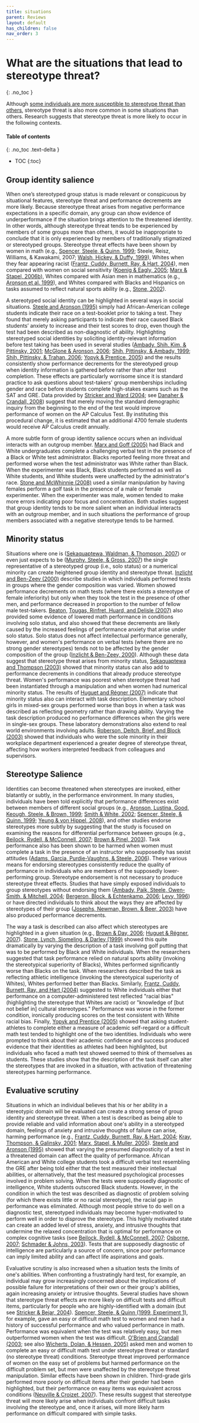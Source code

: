```yaml
---
title: situations
parent: Reviews
layout: default
has_children: false
nav_order: 3
---
```


# What are the situations that lead to stereotype threat?
{: .no_toc }

Although [some individuals are more susceptible to stereotype threat than others](../../reviews/vulnerable/), stereotype threat is also more common in some situations than others. Research suggests that stereotype threat is more likely to occur in the following contexts. 

#### Table of contents
{: .no_toc .text-delta }

- TOC
{:toc}


## Group identity salience

 When one’s stereotyped group status is made relevant or conspicuous by situational features, stereotype threat and performance decrements are more likely. Because stereotype threat arises from negative performance expectations in a specific domain, any group can show evidence of underperformance if the situation brings attention to the threatened identity. In other words, although stereotype threat tends to be experienced by members of some groups more than others, it would be inappropriate to conclude that it is only experienced by members of traditionally stigmatized or stereotyped groups. Stereotype threat effects have been shown by women in math (e.g., [Spencer, Steele, & Quinn, 1999](../../sources/spencer_steele_quinn/); Steele, Reisz, Williams, & Kawakami, 2007; [Walsh, Hickey, & Duffy, 1999](../../sources/walsh_hickey_duffy/)), Whites when they fear appearing racist ([Frantz, Cuddy, Burnett, Ray, & Hart, 2004](../../sources/frantz_cuddy_burnett_ray_hart/)), men compared with women on social sensitivity ([Koenig & Eagly, 2005](../../sources/koenig_eagly/); [Marx & Stapel, 2006b](../../sources/marx_stapel_2006b/)), Whites compared with Asian men in mathematics (e.g., [Aronson et al. 1999](../../sources/aronson_lustina_good_keough_steele_brown/)), and Whites compared with Blacks and Hispanics on tasks assumed to reflect natural sports ability (e.g., [Stone, 2002](../../sources/stone/)). 

A stereotyped social identity can be highlighted in several ways in social situations. [Steele and Aronson (1995)](../../sources/steele_aronson/) simply had African-American college students indicate their race on a test-booklet prior to taking a test. They found that merely asking participants to indicate their race caused Black students’ anxiety to increase and their test scores to drop, even though the test had been described as non-diagnostic of ability. Highlighting stereotyped social identities by soliciting identity-relevant information before test taking has been used in several studies ([Ambady, Shih, Kim, & Pittinsky, 2001](../../sources/ambady_shih_kim_pittinsky/); [McGlone & Aronson, 2006](../../sources/mcglone_aronson/); [Shih, Pittinsky, & Ambady, 1999](../../sources/shih_pittinsky_ambady/); [Shih, Pittinsky, & Trahan, 2006](../../sources/shih_pittinsky_trahan/); [Yopyk & Prentice, 2005](../../sources/yopyk_prentice/)) and the results consistently show performance decrements for the stereotyped group when identity information is gathered before rather than after test completion. These effects are particularly worrisome since it is standard practice to ask questions about test-takers' group memberships including gender and race before students complete high-stakes exams such as the SAT and GRE. Data provided by [Stricker and Ward (2004](../../sources/stricker_ward/); see [Danaher & Crandall, 2008](../../sources/danaher_crandall/)) suggest that merely moving the standard demographic inquiry from the beginning to the end of the test would improve performance of women on the AP Calculus Test. By instituting this procedural change, it is estimated that an additional 4700 female students would receive AP Calculus credit annually. 

A more subtle form of group identity salience occurs when an individual interacts with an outgroup member. [Marx and Goff (2005)](../../sources/marx_goff/) had Black and White undergraduates complete a challenging verbal test in the presence of a Black or White test administrator. Blacks reported feeling more threat and performed worse when the test administrator was White rather than Black. When the experimenter was Black, Black students performed as well as White students, and White students were unaffected by the administrator's race. [Stone and McWhinnie (2008)](../../sources/stone_mcwhinnie/) used a similar manipulation by having females perform a golf task in the presence of a male or female experimenter. When the experimenter was male, women tended to make more errors indicating poor focus and concentration. Both studies suggest that group identity tends to be more salient when an individual interacts with an outgroup member, and in such situations the performance of group members associated with a negative stereotype tends to be harmed. 

## Minority status

 Situations where one is ([Sekaquaptewa, Waldman, & Thompson, 2007](../../sources/sekaquaptewa_waldman_thompson/)) or even just expects to be ([Murphy, Steele, & Gross, 2007](../../sources/murphy_steele_gross/)) the single representative of a stereotyped group (i.e., solo status) or a numerical minority can create heightened group identity and stereotype threat. [Inzlicht and Ben-Zeev (2000)](../../sources/inzlicht_ben-zeev/) describe studies in which individuals performed tests in groups where the gender composition was varied. Women showed performance decrements on math tests (where there exists a stereotype of female inferiority) but only when they took the test in the presence of other men, and performance decreased in proportion to the number of fellow male test-takers. [Beaton,](../../sources/beaton_tougas_rinfret_huard_delisle/) [Tougas, Rinfret, Huard, and Delisle (2007)](../../sources/beaton_tougas_rinfret_huard_delisle/) also provided some evidence of lowered math performance in conditions involving solo status, and also showed that these decrements are likely caused by the increased feelings of performance anxiety that arise under solo status. Solo status does not affect intellectual performance generally, however, and women's performance on verbal tests (where there are no strong gender stereotypes) tends not to be affected by the gender composition of the group ([Inzlicht & Ben-Zeev, 2000](../../sources/inzlicht_ben-zeev/)). Although these data suggest that stereotype threat arises from minority status, [Sekaquaptewa and Thompson (2003)](../../sources/sekaquaptewa_thompson_2003/) showed that minority status can also add to performance decrements in conditions that already produce stereotype threat. Women's performance was poorest when stereotype threat had been instantiated through a manipulation and when women had numerical minority status. The results of [Huguet and Régner (2007)](../../sources/huguet_regner/) indicate that minority status also can interact with task description. Elementary school girls in mixed-sex groups performed worse than boys in when a task was described as reflecting geometry rather than drawing ability. Varying the task description produced no performance differences when the girls were in single-sex groups. These laboratory demonstrations also extend to real world environments involving adults. [Roberson, Deitch, Brief, and Block (2003)](../../sources/roberson_deitch_brief_block/) showed that individuals who were the sole minority in their workplace department experienced a greater degree of stereotype threat, affecting how workers interpreted feedback from colleagues and supervisors. 

## Stereotype Salience

 Identities can become threatened when stereotypes are invoked, either blatantly or subtly, in the performance environment. In many studies, individuals have been told explicitly that performance differences exist between members of different social groups (e.g., [Aronson, Lustina, Good, Keough, Steele, & Brown, 1999](../../sources/aronson_lustina_good_keough_steele_brown/); [Smith & White, 2002](../../sources/smith_white/); [Spencer, Steele, & Quinn, 1999](../../sources/spencer_steele_quinn/); [Yeung & von Hippel, 2008](../../sources/yeung_vonhippel/)), and other studies endorse stereotypes more subtly by suggesting that the study is focused on examining the reasons for differential performance between groups (e.g., [Beilock, Rydell, & McConnell, 2007](../../sources/beilock_rydell_mcconnell/); [Brown & Pinel, 2003](../../sources/brown_pinel/)). Task performance also has been shown to be harmed when women must complete a task in the presence of an instructor who supposedly has sexist attitudes ([Adams, Garcia, Purdie-Vaughns, & Steele, 2006](../../sources/adams_garcia_purdie-vaughns_steele/)). These various means for endorsing stereotypes consistently reduce the quality of performance in individuals who are members of the supposedly lower-performing group. Stereotype endorsement is not necessary to produce stereotype threat effects. Studies that have simply exposed individuals to group stereotypes without endorsing them ([Ambady, Paik, Steele, Owen-Smith, & Mitchell, 2004](../../sources/ambady_paik_steele_owen-smith_mitchell/); [Bergeron, Block, & Echtenkamp, 2006](../../sources/bergeron_block_echtenkamp/); [Levy, 1996](../../sources/levy/)) or have directed individuals to think about the ways they are affected by stereotypes of their group ([Josephs, Newman, Brown, & Beer, 2003)](../../sources/josephs_newman_brown_beer/) have also produced performance decrements. 

The way a task is described can also affect which stereotypes are highlighted in a given situation (e.g., [Brown & Day, 2006](../../sources/brown_day/); [Huguet & R](../../sources/huguet_regner/)[égner, 2007](../../sources/huguet_regner/)). [Stone, Lynch, Sjomeling, & Darley (1999)](../../sources/stone_lynch_sjomeling_darley/) showed this quite dramatically by varying the description of a task involving golf putting that was to be performed by Black and White individuals. When the researchers suggested that task performance relied on natural sports ability (invoking the stereotypical superiority of Blacks), Whites performed significantly worse than Blacks on the task. When researchers described the task as reflecting athletic intelligence (invoking the stereotypical superiority of Whites), Whites performed better than Blacks. Similarly, [Frantz, Cuddy, Burnett, Ray, and Hart (2004)](../../sources/frantz_cuddy_burnett_ray_hart/) suggested to White individuals either that performance on a computer-administered test reflected "racial bias" (highlighting the stereotype that Whites are racist) or "knowledge of [but not belief in] cultural stereotypes." Performance was worse in the former condition, ironically producing scores on the test consistent with White racial bias. Finally, [Yopyk and Prentice (2005)](../../sources/yopyk_prentice/) showed that asking student-athletes to complete either a measure of academic self-regard or a difficult math test tended to highlight one of the two identities. Individuals who were prompted to think about their academic confidence and success produced evidence that their identities as athletes had been highlighted, but individuals who faced a math test showed seemed to think of themselves as students. These studies show that the description of the task itself can alter the stereotypes that are invoked in a situation, with activation of threatening stereotypes harming performance. 

## Evaluative scrutiny

 Situations in which an individual believes that his or her ability in a stereotypic domain will be evaluated can create a strong sense of group identity and stereotype threat. When a test is described as being able to provide reliable and valid information about one's ability in a stereotyped domain, feelings of anxiety and intrusive thoughts of failure can arise, harming performance (e.g., [Frantz, Cuddy, Burnett, Ray, & Hart, 2004](../../sources/frantz_cuddy_burnett_ray_hart/); [Kray, Thompson, & Galinsky, 2001](../../sources/kray_thompson_galinsky/); [Marx, Stapel, & Muller, 2005](../../sources/marx_stapel_muller/)). [Steele and Aronson (1995)](../../sources/steele_aronson/) showed that varying the presumed diagnosticity of a test in a threatened domain can affect the quality of performance. African American and White college students took a difficult verbal test resembling the GRE after being told either that the test measured their intellectual abilities, or alternatively, that the test measured psychological processes involved in problem solving. When the tests were supposedly diagnostic of intelligence, White students outscored Black students. However, in the condition in which the test was described as diagnostic of problem solving (for which there exists little or no racial stereotype), the racial gap in performance was eliminated. Although most people strive to do well on a diagnostic test, stereotyped individuals may become hyper-motivated to perform well in order to disprove the stereotype. This highly motivated state can create an added level of stress, anxiety, and intrusive thoughts that undermine the relaxed concentration that is optimal for performance on complex cognitive tasks (see [Beilock, Rydell, & McConnell, 2007](../../sources/beilock_rydell_mcconnell/); [Osborne, 2007](../../sources/osborne_2007/); [Schmader & Johns, 2003](../../sources/schmader_johns/)). Tests that are supposedly diagnostic of intelligence are particularly a source of concern, since poor performance can imply limited ability and can affect life aspirations and goals. 

Evaluative scrutiny is also increased when a situation tests the limits of one's abilities. When confronting a frustratingly hard test, for example, an individual may grow increasingly concerned about the implications of possible failure for interpretations of their own or their group's abilities, again increasing anxiety or intrusive thoughts. Several studies have shown that stereotype threat effects are more likely on difficult tests and difficult items, particularly for people who are highly-identified with a domain (but see [Stricker & Bejar, 2004](../../sources/stricker_bejar/)). [Spencer, Steele, & Quinn (1999, Experiment 1)](../../sources/spencer_steele_quinn/), for example, gave an easy or difficult math test to women and men had a history of successful performance and who valued performance in math. Performance was equivalent when the test was relatively easy, but men outperformed women when the test was difficult. [O'Brien and Crandall (2003](../../sources/o'brien_crandall/); see also [Wicherts, Dolan, & Hessen, 2005)](../../sources/wicherts_dolan_hessen/) asked men and women to complete an easy or difficult math test under stereotype threat or standard (no stereotype threat) conditions. Stereotype threat improved performance of women on the easy set of problems but harmed performance on the difficult problem set, but men were unaffected by the stereotype threat manipulation. Similar effects have been shown in children. Third-grade girls performed more poorly on difficult items after their gender had been highlighted, but their performance on easy items was equivalent across conditions ([Neuville & Croizet, 2007](../../sources/neuville_croizet/)). These results suggest that stereotype threat will more likely arise when individuals confront difficult tasks involving the stereotype and, once it arises, will more likely harm performance on difficult compared with simple tasks. 
